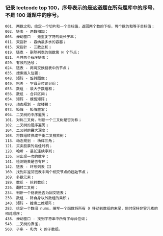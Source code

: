 ### 记录 leetcode top 100，序号表示的是这道题在所有题库中的序号，不是 100 道题中的序号。

    001. 两数之和，给定一个切片和一个目标值，返回两个数的下标，两个数的和等于目标值；
    002. 链表 - 两数相加；
    003. 滑动窗口 - 无重复字符的最长子串；
    011. 双指针 - 容纳最多水的容器；
    015. 双指针 - 三数之和；
    019. 链表 - 删除列表的倒数第 N 个节点；
    021. 合并两个有序链表；
    020. 有效的括号；
    024. 链表 - 两两交换链表中的节点；
    035. 搜索插入位置；
    048. 矩阵 - 旋转图像；
    049. 哈希 - 字母异位词分组；
    053. 数组 - 最大子数组和；
    056. 数组 - 合并区间；
    054. 矩阵 - 螺旋矩阵；
    070. 动态规划 - 爬楼梯；
    073. 矩阵 - 矩阵置零；
    094. 二叉树的中序遍历；
    101. 对称二叉树，判断一个二叉树是否对称；
    102. 二叉树的层序遍历；
    104. 二叉树的最大深度；
    108. 将数组转换成平衡二叉搜索树；
    118. 动态规划 - 杨辉三角；
    121. 买卖股票的最佳时机；
    128. 哈希 - 最长连续序列；
    136. 只出现一次的数字；
    141. 检测链表是否有环；
    142. 链表 - 环形列表 II
    160. 找到并返回链表中两个相交节点的起始节点；
    169. 多数元素；
    189. 数组 - 轮转数组；
    226. 翻转二叉树；
    234. 判断一个链表是否为回文链表；
    238. 数组 - 除自身以外数组的乘积；
    240. 矩阵 - 搜索二维矩阵；
    283. 给定一个数组 nums，编写一个函数将所有 0 移动到数组的末尾，同时保持非零元素的相对顺序；
    438. 滑动窗口 - 找到字符串中所有字母异位词；
    543. 二叉树的直径；
    560. 子串 - 和为 k 的子数组。